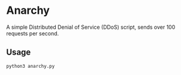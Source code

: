 # Anarchy
A simple Distributed Denial of Service (DDoS) script, sends over 100 requests per second.

## Usage
```bash
python3 anarchy.py
```
